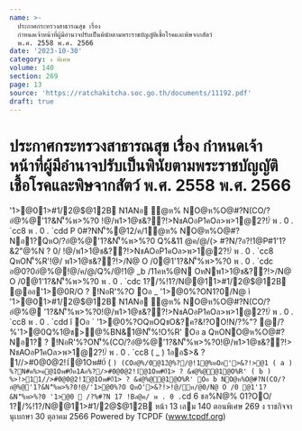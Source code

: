 ```yaml
---
name: >-
  ประกาศกระทรวงสาธารณสุข เรื่อง
  กำหนดเจ้าหน้าที่ผู้มีอำนาจปรับเป็นพินัยตามพระราชบัญญัติเชื้อโรคและพิษจากสัตว์
  พ.ศ. 2558 พ.ศ. 2566
date: '2023-10-30'
category: ง พิเศษ
volume: 140
section: 269
page: 13
source: 'https://ratchakitcha.soc.go.th/documents/11192.pdf'
draft: true
---
```


# ประกาศกระทรวงสาธารณสุข เรื่อง กำหนดเจ้าหน้าที่ผู้มีอำนาจปรับเป็นพินัยตามพระราชบัญญัติเชื้อโรคและพิษจากสัตว์ พ.ศ. 2558 พ.ศ. 2566

'1>@01>#1/2@$@12B N1ANอ ํ@ห% NO@ห%O@#?N(CO/?อํ@%@'1?&N'็%พ>%?0 !@/พ1>1@ช&??!>NชAOอP1คOล>พ>1@2?!/์ พ . 0 . `cc8 พ . 0 . `cdd P 0#?NN'็%@12/ค/1ํ@ห% NO@ห%O@#?Nอ1?QหO/?อํ@%@'1?&N'็%พ>%?0 Q%&11 @ค/@/(> #?N/?อ?!1@P#1'1?&2"@%N ? 0/ !@/พ1>1@ช&??!>NชAOอP1คOล>พ>1@2?!/์ พ . 0 . `cc8 QหON'็%R'!@/ พ1>1@ช&??!>/N@ O /0@1'1?&N'็%พ>%?0 พ . 0 . `cdc อ@0?0อํ@%@!@/ค/@/Q%/@!1@ _b /11คห%@N OหNพ1>1@ช&??!>/N@ O /0@1'1?&N'็%พ>%?0 พ . 0 . `cdc 1?/%!1?/N@@11>#1/2@$@12B @ออ'1>@0R/O ? !NอR'%?O Oอ _ '1>@0%?ON1?0/N@ ì '1>@01>#1/2@$@12B N1ANอ ํ@ห% NO@ห%O@#?N(CO/?อํ@%@ '1?&N'็%พ>%?0!@/พ1>1@ช&??!>NชAOอP1คOล>พ>1@2?!/์ พ . 0 . `cc8 พ . 0 . `cdd î Oอ ` '1>@0%?OQหOQชO&?ค?&!?OO!N/?%"? @/?%'1>@0Q%1@ช>@%BN&1@N'็%!O%R' Oอ a QหONO@ห%O@#?Nอ1? ? !NอR'%?ON'็%(CO/?อํ@%@'1?&N'็%พ>%?0!@/พ1>1@ช&??!> NชAOอP1คOล>พ>1@2?!/์ พ . 0 . `cc8 ( _ ) 1ออ$>& ? 1//>#0@0@2!1์@1Oพ#0์ ( ` ) (COอํ@%/0@12ํ@%?/@!1@%หOอ'>&?!>@1 ( a ) %?N#ค%>ค@1Oพ#0์ห1Aอ%?/>#0@0@2!1์@1Oพ#0์1> ? &ชํ@%@@1@O%R' ( b ) %>!>11//>#0@0@2!1์@1Oพ#0์1> ? &ชํ@%@@1@O%R' Oอ b NO@ห%O@#?N(CO/?อํ@%@'1?&N'็%พ>%?0!@/'1>@0%?O QหO'>&?!>!@/ห/@0/N@ O /0 @1'1?&N'็%พ>%?0 '1>@0  /?%#?N 17 !Bล@ค/ พ . 0 . `cd 6 ชล%N@% 01?OO/ 1?/%!1?/N@@11>#1/2@$@12B หน้า 13 เลม 140 ตอนพิเศษ 269 ง ราชกิจจานุเบกษา 30 ตุลาคม 2566 Powered by TCPDF (www.tcpdf.org)
